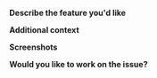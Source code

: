 **Describe the feature you'd like**

<!-- A clear and concise description of what you want to happen.-->

**Additional context**

<!-- Add any other context about the problem here.-->

**Screenshots**

<!--Where-ever possible add a screenshot of the issue.-->

**Would you like to work on the issue?**

<!--Let us know if this issue should be assigned to you or tell us who you think could help to solve this issue.-->
